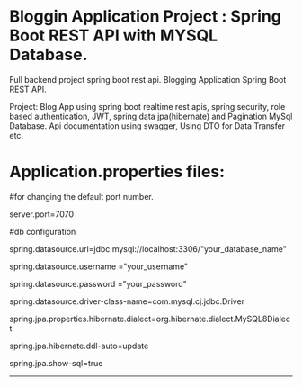 # Bloggin Application Project : Spring Boot REST API with MYSQL Database.
Full backend project spring boot rest api. Blogging Application Spring Boot REST API.

Project: Blog App using spring boot realtime rest apis, spring security, role based authentication, JWT, spring data jpa(hibernate) and Pagination MySql Database. Api documentation using swagger, Using DTO for Data Transfer etc.



# Application.properties files:

#for changing the default port number.

server.port=7070

#db configuration

spring.datasource.url=jdbc:mysql://localhost:3306/"your_database_name"

spring.datasource.username ="your_username"

spring.datasource.password ="your_password"

spring.datasource.driver-class-name=com.mysql.cj.jdbc.Driver

spring.jpa.properties.hibernate.dialect=org.hibernate.dialect.MySQL8Dialect

spring.jpa.hibernate.ddl-auto=update

spring.jpa.show-sql=true

<hr>

